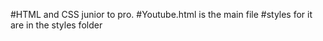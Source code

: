 #HTML and CSS junior to pro. 
#Youtube.html is the main file
#styles for it are in the styles folder
